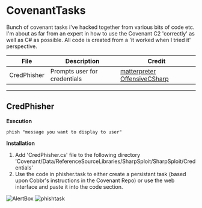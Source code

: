 # CovenantTasks
Bunch of covenant tasks i've hacked together from various bits of code etc. I'm about as far from an expert in how to use the Covenant C2 'correctly' as well as C# as possible. All code is created from a 'it worked when I tried it' perspective.


|File   	|Description   	|  Credit|
|---	|---	| ---|
|CredPhisher|Prompts user for credentials| [matterpreter OffensiveCSharp](https://github.com/matterpreter/OffensiveCSharp)|

---

## CredPhisher
**Execution**

``` phish "message you want to display to user" ```

**Installation**
1. Add 'CredPhisher.cs' file to the following directory 'Covenant/Data/ReferenceSourceLibraries/SharpSploit/SharpSploit/Credentials'
2. Use the code in phisher.task to either create a persistant task (based upon Cobbr's instructions in the Covenant Repo) or use the web interface and paste it into the code section.

![AlertBox](Images/alertbox.png)
![phishtask](Images/phishtask.png)
